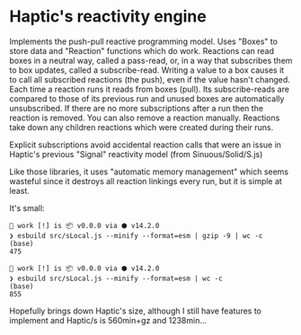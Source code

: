 # Haptic's reactivity engine

Implements the push-pull reactive programming model. Uses "Boxes" to store data
and "Reaction" functions which do work. Reactions can read boxes in a neutral
way, called a pass-read, or, in a way that subscribes them to box updates,
called a subscribe-read. Writing a value to a box causes it to call all
subscribed reactions (the push), even if the value hasn't changed. Each time a
reaction runs it reads from boxes (pull). Its subscribe-reads are compared to
those of its previous run and unused boxes are automatically unsubscribed. If
there are no more subscriptions after a run then the reaction is removed. You
can also remove a reaction manually. Reactions take down any children reactions
which were created during their runs.

Explicit subscriptions avoid accidental reaction calls that were an issue in
Haptic's previous "Signal" reactivity model (from Sinuous/Solid/S.js)

Like those libraries, it uses "automatic memory management" which seems wasteful
since it destroys all reaction linkings every run, but it is simple at least.

It's small:

```
 work [!] is 📦 v0.0.0 via ⬢ v14.2.0
❯ esbuild src/sLocal.js --minify --format=esm | gzip -9 | wc -c                                           (base)
475

 work [!] is 📦 v0.0.0 via ⬢ v14.2.0
❯ esbuild src/sLocal.js --minify --format=esm | wc -c                                                     (base)
855
```

Hopefully brings down Haptic's size, although I still have features to implement
and Haptic/s is 560min+gz and 1238min...

